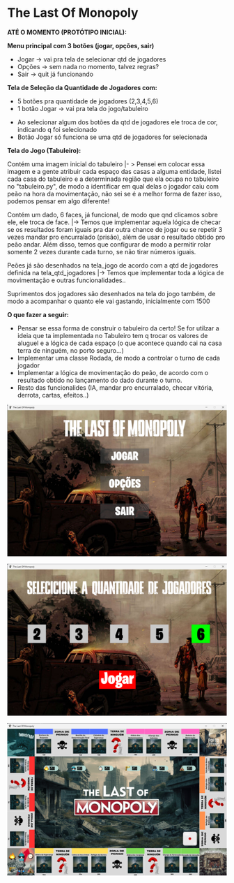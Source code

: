 # The Last Of Monopoly

**ATÉ O MOMENTO (PROTÓTIPO INICIAL):**

**Menu principal com 3 botões (jogar, opções, sair)**
- Jogar -> vai pra tela de selecionar qtd de jogadores
- Opções -> sem nada no momento, talvez regras?
- Sair -> quit já funcionando

**Tela de Seleção da Quantidade de Jogadores com:**
- 5 botões pra quantidade de jogadores (2,3,4,5,6)
- 1 botão Jogar -> vai pra tela do jogo/tabuleiro
* Ao selecionar algum dos botões da qtd de jogadores ele troca de cor, indicando q foi selecionado
* Botão Jogar só funciona se uma qtd de jogadores for selecionada

**Tela do Jogo (Tabuleiro):**

Contém uma imagem inicial do tabuleiro
|- > Pensei em colocar essa imagem e a gente atribuir cada espaço das casas a alguma entidade, listei cada casa do tabuleiro e a determinada região que ela ocupa no tabuleiro no "tabuleiro.py", de modo a identificar em qual delas o jogador caiu com peão na hora da movimentação, não sei se é a melhor forma de fazer isso, podemos pensar em algo diferente! 

Contém um dado, 6 faces, já funcional, de modo que qnd clicamos sobre ele, ele troca de face.
|-> Temos que implementar aquela lógica de checar se os resultados foram iguais pra dar outra chance de jogar ou se repetir 3 vezes mandar pro encurralado (prisão), além de usar o resultado obtido pro peão andar. Além disso, temos que configurar de modo a permitir rolar somente 2 vezes durante cada turno, se não tirar números iguais.

Peões já são desenhados na tela_jogo de acordo com a qtd de jogadores definida na tela_qtd_jogadores
|-> Temos que implementar toda a lógica de movimentação e outras funcionalidades..

Suprimentos dos jogadores são desenhados na tela do jogo também, de modo a acompanhar o quanto ele vai gastando, inicialmente com 1500

**O que fazer a seguir:**
- Pensar se essa forma de construir o tabuleiro da certo! Se for utilzar a ideia que ta implementada no Tabuleiro tem q trocar os valores de aluguel e a lógica de cada espaço (o que acontece quando cai na casa terra de ninguém, no porto seguro...)
- Implementar uma classe Rodada, de modo a controlar o turno de cada jogador
- Implementar a lógica de movimentação do peão, de acordo com o resultado obtido no lançamento do dado durante o turno.
- Resto das funcionalides (IA, mandar pro encurralado, checar vitória, derrota, cartas, efeitos..)

![Menu Principal](imagensExemplo/1.png)

![Tela Seleção da Quantidade de Jogadores](imagensExemplo/2.png)

![Tela Jogo](imagensExemplo/3.png)



